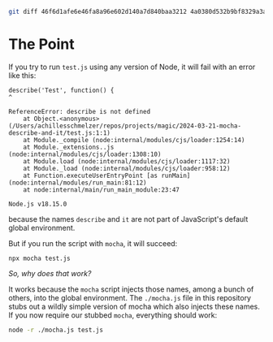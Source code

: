 ```sh
git diff 46f6d1afe6e46fa8a96e602d140a7d840baa3212 4a0380d532b9bf8329a3a99a23b419af24ab412d
```

# The Point

If you try to run `test.js` using any version of Node, it will fail with an error like this:

```text
describe('Test', function() {
^

ReferenceError: describe is not defined
    at Object.<anonymous> (/Users/achillesschmelzer/repos/projects/magic/2024-03-21-mocha-describe-and-it/test.js:1:1)
    at Module._compile (node:internal/modules/cjs/loader:1254:14)
    at Module._extensions..js (node:internal/modules/cjs/loader:1308:10)
    at Module.load (node:internal/modules/cjs/loader:1117:32)
    at Module._load (node:internal/modules/cjs/loader:958:12)
    at Function.executeUserEntryPoint [as runMain] (node:internal/modules/run_main:81:12)
    at node:internal/main/run_main_module:23:47

Node.js v18.15.0
```

because the names `describe` and `it` are not part of JavaScript's default global environment.

But if you run the script with `mocha`, it will succeed:

`npx mocha test.js`

_So, why does that work?_

It works because the `mocha` script injects those names, among a bunch of others, into the global environment. The `./mocha.js` file in this repository stubs out a wildly simple version of mocha which also injects these names. If you now require our stubbed `mocha`, everything should work:

```sh
node -r ./mocha.js test.js
```